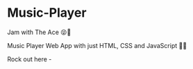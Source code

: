 # Music-Player
Jam with The Ace 😝🤘

Music Player Web App with just HTML, CSS and JavaScript 😤🤯


Rock out here - 
